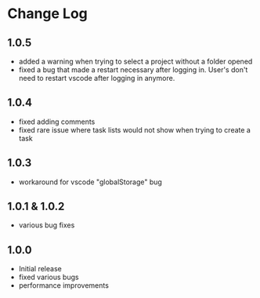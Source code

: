 # Change Log

## 1.0.5
- added a warning when trying to select a project without a folder opened
- fixed a bug that made a restart necessary after logging in. User's don't need to restart vscode after logging in anymore. 

## 1.0.4
- fixed adding comments
- fixed rare issue where task lists would not show when trying to create a task


## 1.0.3
- workaround for vscode "globalStorage" bug

## 1.0.1 & 1.0.2
 - various bug fixes

## 1.0.0

- Initial release
- fixed various bugs
- performance improvements